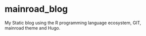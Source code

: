 # mainroad_blog
My Static blog using the R programming language ecosystem, GIT, mainroad theme and Hugo.
